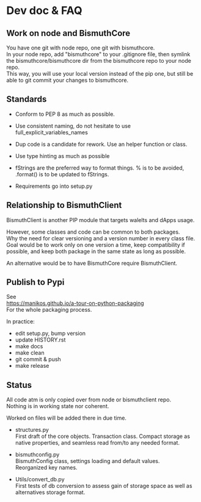 # Dev doc & FAQ


## Work on node and BismuthCore

You have one git with node repo, one git with bismuthcore.  
In your node repo, add "bismuthcore" to your .gitignore file, then symlink the bismuthcore/bismuthcore dir from the bismuthcore repo to your node repo.  
This way, you will use your local version instead of the pip one, but still be able to git commit your changes to bismuthcore.

## Standards

- Conform to PEP 8 as much as possible.

- Use consistent naming, do not hesitate to use full_explicit_variables_names

- Dup code is a candidate for rework. Use an helper function or class.

- Use type hinting as much as possible

- fStrings are the preferred way to format things. % is to be avoided, .format() is to be updated to fStrings.

- Requirements go into setup.py

## Relationship to BismuthClient

BismuthClient is another PIP module that targets walelts and dApps usage.

However, some classes and code can be common to both packages.  
Why the need for clear versioning and a version number in every class file.  
Goal would be to work only on one version a time, keep compatibility if possible, and keep both package in the same state as long as possible.

An alternative would be to have BismuthCore require BismuthClient.

## Publish to Pypi

See  
https://manikos.github.io/a-tour-on-python-packaging  
For the whole packaging process.

In practice:

- edit setup.py, bump version
- update HISTORY.rst
- make docs
- make clean
- git commit & push
- make release

## Status

All code atm is only copied over from node or bismuthclient repo.    
Nothing is in working state nor coherent.

Worked on files will be added there in due time.

- structures.py  
  First draft of the core objects. Transaction class. Compact storage as native properties, and seamless read from/to any needed format.
  
- bismuthconfig.py  
  BismuthConfig class, settings loading and default values.  
  Reorganized key names.
  
- Utils/convert_db.py  
  First tests of db conversion to assess gain of storage space as well as alternatives storage format. 
